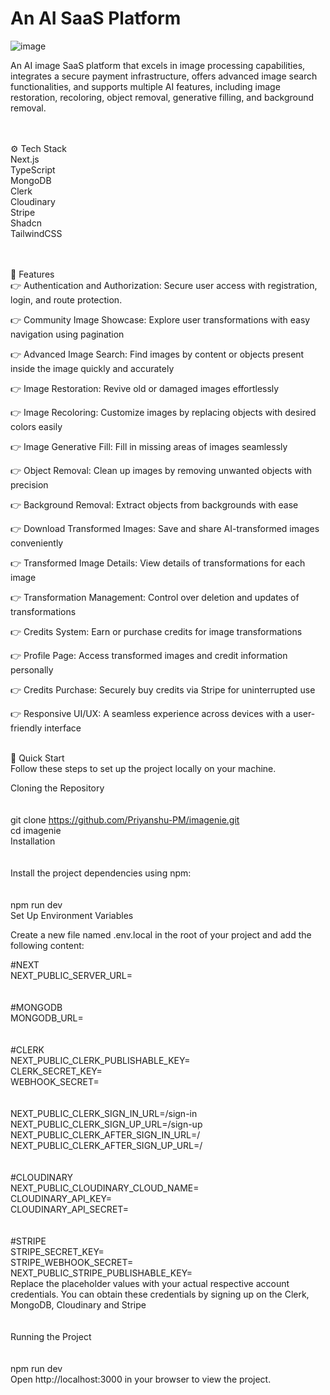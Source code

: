 # An AI SaaS Platform

![image](https://github.com/AbhijitKhyade/Imaginify/assets/129264746/a4159767-6ae9-4496-991e-1e9bb4e7c511)

An AI image SaaS platform that excels in image processing capabilities, integrates a secure payment infrastructure, offers advanced image search functionalities, and supports multiple AI features, including image restoration, recoloring, object removal, generative filling, and background removal.

<br><br>
⚙️ Tech Stack<br>
Next.js<br>
TypeScript<br>
MongoDB<br>
Clerk<br>
Cloudinary<br>
Stripe<br>
Shadcn<br>
TailwindCSS<br>
<br><br>

🔋 Features<br>
👉 Authentication and Authorization: Secure user access with registration, login, and route protection.

👉 Community Image Showcase: Explore user transformations with easy navigation using pagination

👉 Advanced Image Search: Find images by content or objects present inside the image quickly and accurately

👉 Image Restoration: Revive old or damaged images effortlessly

👉 Image Recoloring: Customize images by replacing objects with desired colors easily

👉 Image Generative Fill: Fill in missing areas of images seamlessly

👉 Object Removal: Clean up images by removing unwanted objects with precision

👉 Background Removal: Extract objects from backgrounds with ease

👉 Download Transformed Images: Save and share AI-transformed images conveniently

👉 Transformed Image Details: View details of transformations for each image

👉 Transformation Management: Control over deletion and updates of transformations

👉 Credits System: Earn or purchase credits for image transformations

👉 Profile Page: Access transformed images and credit information personally

👉 Credits Purchase: Securely buy credits via Stripe for uninterrupted use

👉 Responsive UI/UX: A seamless experience across devices with a user-friendly interface
<br><br>

🤸 Quick Start<br>
Follow these steps to set up the project locally on your machine.<br>

Cloning the Repository<br>
<br><br>
git clone https://github.com/Priyanshu-PM/imagenie.git<br>
cd imagenie<br>
Installation<br>
<br><br>
Install the project dependencies using npm:<br>
<br><br>
npm run dev<br>
Set Up Environment Variables<br>

Create a new file named .env.local in the root of your project and add the following content:<br>

#NEXT<br>
NEXT_PUBLIC_SERVER_URL=<br>
<br><br>
#MONGODB<br>
MONGODB_URL=<br>
<br><br>
#CLERK<br>
NEXT_PUBLIC_CLERK_PUBLISHABLE_KEY=<br>
CLERK_SECRET_KEY=<br>
WEBHOOK_SECRET=<br>
<br><br>
NEXT_PUBLIC_CLERK_SIGN_IN_URL=/sign-in<br>
NEXT_PUBLIC_CLERK_SIGN_UP_URL=/sign-up<br>
NEXT_PUBLIC_CLERK_AFTER_SIGN_IN_URL=/<br>
NEXT_PUBLIC_CLERK_AFTER_SIGN_UP_URL=/<br>
<br><br>
#CLOUDINARY<br>
NEXT_PUBLIC_CLOUDINARY_CLOUD_NAME=<br>
CLOUDINARY_API_KEY=<br>
CLOUDINARY_API_SECRET=<br>
<br><br>
#STRIPE<br>
STRIPE_SECRET_KEY=<br>
STRIPE_WEBHOOK_SECRET=<br>
NEXT_PUBLIC_STRIPE_PUBLISHABLE_KEY=<br>
Replace the placeholder values with your actual respective account credentials. You can obtain these credentials by signing up on the Clerk, MongoDB, Cloudinary and Stripe<br>
<br><br>
Running the Project<br>
<br><br>
npm run dev<br>
Open http://localhost:3000 in your browser to view the project.<br>
